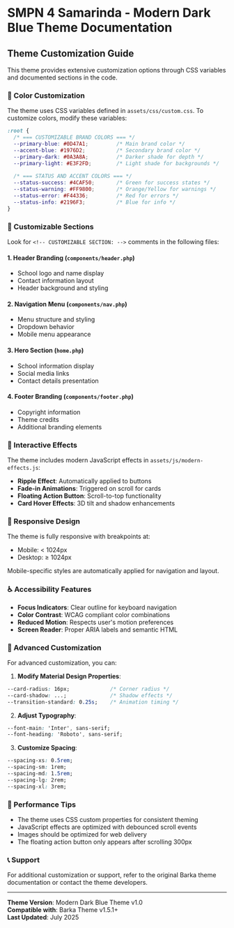 # SMPN 4 Samarinda - Modern Dark Blue Theme Documentation

## Theme Customization Guide

This theme provides extensive customization options through CSS variables and documented sections in the code.

### 🎨 Color Customization

The theme uses CSS variables defined in `assets/css/custom.css`. To customize colors, modify these variables:

```css
:root {
  /* === CUSTOMIZABLE BRAND COLORS === */
  --primary-blue: #0D47A1;         /* Main brand color */
  --accent-blue: #1976D2;          /* Secondary brand color */
  --primary-dark: #0A3A8A;         /* Darker shade for depth */
  --primary-light: #E3F2FD;        /* Light shade for backgrounds */
  
  /* === STATUS AND ACCENT COLORS === */
  --status-success: #4CAF50;       /* Green for success states */
  --status-warning: #FF9800;       /* Orange/Yellow for warnings */
  --status-error: #F44336;         /* Red for errors */
  --status-info: #2196F3;          /* Blue for info */
}
```

### 📝 Customizable Sections

Look for `<!-- CUSTOMIZABLE SECTION: -->` comments in the following files:

#### 1. Header Branding (`components/header.php`)
- School logo and name display
- Contact information layout
- Header background and styling

#### 2. Navigation Menu (`components/nav.php`)
- Menu structure and styling
- Dropdown behavior
- Mobile menu appearance

#### 3. Hero Section (`home.php`)
- School information display
- Social media links
- Contact details presentation

#### 4. Footer Branding (`components/footer.php`)
- Copyright information
- Theme credits
- Additional branding elements

### 🎯 Interactive Effects

The theme includes modern JavaScript effects in `assets/js/modern-effects.js`:

- **Ripple Effect**: Automatically applied to buttons
- **Fade-in Animations**: Triggered on scroll for cards
- **Floating Action Button**: Scroll-to-top functionality
- **Card Hover Effects**: 3D tilt and shadow enhancements

### 📱 Responsive Design

The theme is fully responsive with breakpoints at:
- Mobile: < 1024px
- Desktop: ≥ 1024px

Mobile-specific styles are automatically applied for navigation and layout.

### ♿ Accessibility Features

- **Focus Indicators**: Clear outline for keyboard navigation
- **Color Contrast**: WCAG compliant color combinations
- **Reduced Motion**: Respects user's motion preferences
- **Screen Reader**: Proper ARIA labels and semantic HTML

### 🔧 Advanced Customization

For advanced customization, you can:

1. **Modify Material Design Properties**:
```css
--card-radius: 16px;             /* Corner radius */
--card-shadow: ...;              /* Shadow effects */
--transition-standard: 0.25s;    /* Animation timing */
```

2. **Adjust Typography**:
```css
--font-main: 'Inter', sans-serif;
--font-heading: 'Roboto', sans-serif;
```

3. **Customize Spacing**:
```css
--spacing-xs: 0.5rem;
--spacing-sm: 1rem;
--spacing-md: 1.5rem;
--spacing-lg: 2rem;
--spacing-xl: 3rem;
```

### 🚀 Performance Tips

- The theme uses CSS custom properties for consistent theming
- JavaScript effects are optimized with debounced scroll events
- Images should be optimized for web delivery
- The floating action button only appears after scrolling 300px

### 📞 Support

For additional customization or support, refer to the original Barka theme documentation or contact the theme developers.

---

**Theme Version**: Modern Dark Blue Theme v1.0  
**Compatible with**: Barka Theme v1.5.1+  
**Last Updated**: July 2025